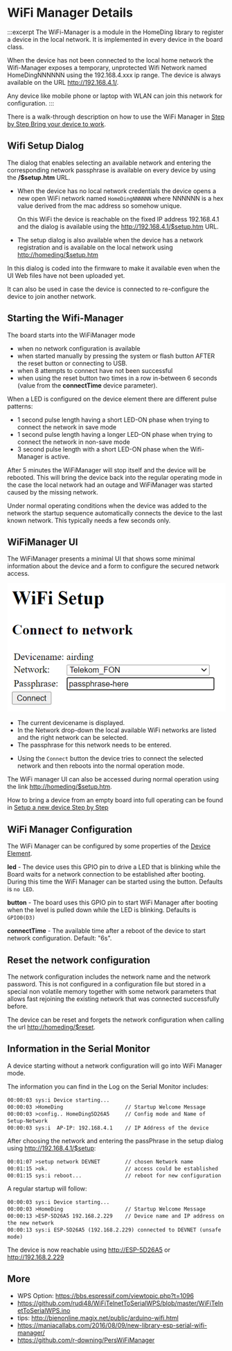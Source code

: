 # WiFi Manager Details

:::excerpt
The WiFi-Manager is a module in the HomeDing library to register a device in the local network.
It is implemented in every device in the board class.

When the device has not been connected to the local home network the Wifi-Manager exposes a temporary, unprotected
Wifi Network named HomeDingNNNNNN using the 192.168.4.xxx ip range. The device is always available on the URL
 <http://192.168.4.1/>.

Any device like mobile phone or laptop with WLAN can join this network for configuration.
:::

There is a walk-through description on how to use the WiFi Manager in [Step by Step Bring your device to work](/stepsnewdevice.md). 


## Wifi Setup Dialog

The dialog that enables selecting an available network and entering the corresponding network passphrase
is available on every device by using the **/\$setup.htm** URL.

* When the device has no local network credentials the device opens a new open WiFi network
  named `HomeDingNNNNNN` where NNNNNN is a hex value derived from the mac address so somehow unique.
  
  On this WiFi the device is reachable on the fixed IP address 192.168.4.1 and the dialog is available
  using the <http://192.168.4.1/$setup.htm> URL.

* The setup dialog is also available when the device has a network registration
  and is available on the local network using <http://homeding/$setup.htm>

In this dialog is coded into the firmware to make it available even when the UI Web files have not been uploaded yet.

It can also be used in case the device is connected to re-configure the device to join another network.


## Starting the Wifi-Manager

The board starts into the WiFiManager mode
* when no network configuration is available
* when started manually by pressing the system or flash button AFTER the reset button or connecting to USB.
* when 8 attempts to connect have not been successful
* when using the reset button two times in a row in-between 6 seconds (value from the **connectTime** device parameter).

When a LED is configured on the device element there are different pulse patterns:
* 1 second pulse length having a short LED-ON phase when trying to connect the network in save mode 
* 1 second pulse length having a longer LED-ON phase when trying to connect the network in non-save mode
* 3 second pulse length with a short LED-ON phase when the Wifi-Manager is active. 

After 5 minutes the WiFiManager will stop itself and the device will be rebooted. This will bring the device back into the regular operating mode in the case the local network had an outage and WiFiManager was started caused by the missing network.

Under normal operating conditions when the device was added to the network the startup sequence automatically connects the device to the last known network. This typically needs a few seconds only.


## WiFiManager UI

The WiFiManager presents a minimal UI that shows some minimal information about the device and a form to configure the secured network access.

![WiFiManager dialog](/wifimanager.png)

* The current devicename is displayed.
* In the Network drop-down the local available WiFi networks are listed and the right network can be selected.
* The passphrase for this network needs to be entered.
<!-- * Using the `re-scan` the available networks are scanned again. -->
* Using the `Connect` button the device tries to connect the selected network and then reboots into the normal operation mode.

The WiFi manager UI can also be accessed during normal operation using the link <http://homeding/$setup.htm>.

How to bring a device from an empty board into full operating can be found in [Setup a new device Step by Step](/stepsnewdevice.md)


## WiFi Manager Configuration

The WiFi Manager can be configured by some properties of the [Device Element](/elements/device.md).

**led** - The device uses this GPIO pin to drive a LED that is blinking while the Board waits for a network connection to be established after booting. During this time the WiFi Manager can be started using the button.
Defaults is `no LED`.

**button** - The board uses this GPIO pin to start WiFi Manager after booting when the level is pulled down while the LED is blinking.
Defaults is `GPIO0(D3)`

**connectTime** - The available time after a reboot of the device to start network configuration. Default: "6s".


## Reset the network configuration

The network configuration includes the network name and the network password. This is not configured in a configuration file but stored in a special non volatile memory together with some network parameters that allows fast rejoining the existing network that was connected successfully before.

The device can be reset and forgets the network configuration when calling the url <http://homeding/$reset>.


## Information in the Serial Monitor

A device starting without a network configuration will go into WiFi Manager mode.

The information you can find in the Log on the Serial Monitor includes:

    00:00:03 sys:i Device starting...
    00:00:03 >HomeDing                    // Startup Welcome Message
    00:00:03 >config.. HomeDing5D26A5     // Config mode and Name of Setup-Network
    00:00:03 sys:i  AP-IP: 192.168.4.1    // IP Address of the device

After choosing the network and entering the passPhrase in the setup dialog using <http://192.168.4.1/$setup>:

    00:01:07 >setup network DEVNET        // chosen Network name
    00:01:15 >ok.                         // access could be established
    00:01:15 sys:i reboot...              // reboot for new configuration

A regular startup will follow:

    00:00:03 sys:i Device starting...
    00:00:03 >HomeDing                    // Startup Welcome Message
    00:00:13 >ESP-5D26A5 192.168.2.229    // Device name and IP address on the new network
    00:00:13 sys:i ESP-5D26A5 (192.168.2.229) connected to DEVNET (unsafe mode)

The device is now reachable using <http://ESP-5D26A5> or <http://192.168.2.229>


<!-- ## WPS
NOT IMPLEMENTED YET

```CPP
bool ESPSerialWiFiManager::_connect_wps(){
  _disconnect();
  OFL("Push the WPS button on your access point now.");
  String opt = _prompt("Press Enter when complete (q to abort)");
  if(CHAROPT(opt[0], 'q')) return false;
  OFL("Attempting WPS connection. May take some time...");
  if (WiFi.beginWPSConfig()){
    String ssid = WiFi.SSID();
    if(ssid.length() > 0){
        OL("\nSuccess! Connected to network " + ssid);
        NL();
        _disp_network_details();
        NL();
        _save_config(ssid, WiFi.psk(), true);
        return true;
    }
    else{
        return false;
    }
  }
}
```
-->

## More

<!--
* <https://esp-forum.de/index.php/forum/codebesprechung/35-wifi-mode-fuer-ap-und-sta-richtig-anwenden>
* <https://www.hackster.io/kosme/esp8266-sniffer-9e4770?utm_campaign=new_projects&utm_content=0&utm_medium=email&utm_source=hackster&utm_term=project_name>
-->

* WPS Option: <https://bbs.espressif.com/viewtopic.php?t=1096>
* <https://github.com/rudi48/WiFiTelnetToSerialWPS/blob/master/WiFiTelnetToSerialWPS.ino>
* tips: <http://bienonline.magix.net/public/arduino-wifi.html>
* <https://maniacallabs.com/2016/08/09/new-library-esp-serial-wifi-manager/>
* <https://github.com/r-downing/PersWiFiManager>


<!--
* <https://github.com/esp8266/Arduino/issues/2735>
* <https://internetofhomethings.com/homethings/?p=631>
-->
